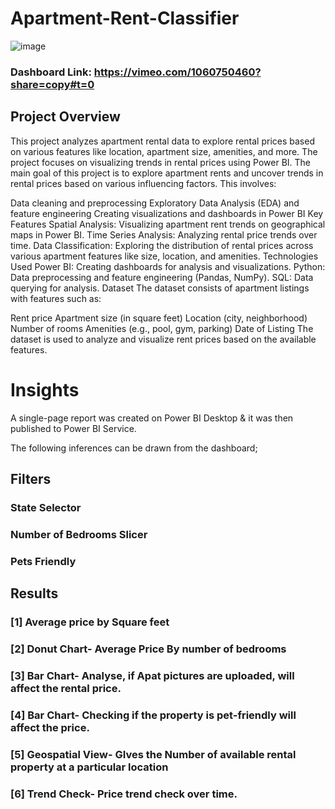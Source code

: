 # Apartment-Rent-Classifier

![image](https://github.com/user-attachments/assets/ce6a2069-9853-458a-af9b-4b9206e5c83a)


### Dashboard Link: https://vimeo.com/1060750460?share=copy#t=0

## Project Overview

This project analyzes apartment rental data to explore rental prices based on various features like location, apartment size, amenities, and more. The project focuses on visualizing trends in rental prices using Power BI.
The main goal of this project is to explore apartment rents and uncover trends in rental prices based on various influencing factors. This involves:

Data cleaning and preprocessing
Exploratory Data Analysis (EDA) and feature engineering
Creating visualizations and dashboards in Power BI
Key Features
Spatial Analysis: Visualizing apartment rent trends on geographical maps in Power BI.
Time Series Analysis: Analyzing rental price trends over time.
Data Classification: Exploring the distribution of rental prices across various apartment features like size, location, and amenities.
Technologies Used
Power BI: Creating dashboards for analysis and visualizations.
Python: Data preprocessing and feature engineering (Pandas, NumPy).
SQL: Data querying for analysis.
Dataset
The dataset consists of apartment listings with features such as:

Rent price
Apartment size (in square feet)
Location (city, neighborhood)
Number of rooms
Amenities (e.g., pool, gym, parking)
Date of Listing
The dataset is used to analyze and visualize rent prices based on the available features.



# Insights

A single-page report was created on Power BI Desktop & it was then published to Power BI Service.

The following inferences can be drawn from the dashboard;



## Filters 
### State Selector
### Number of Bedrooms Slicer
### Pets Friendly

## Results
### [1] Average price by Square feet
           
### [2] Donut Chart- Average Price By number of bedrooms

   
  ### [3] Bar Chart- Analyse, if Apat pictures are uploaded, will affect the rental price.


 ### [4] Bar Chart- Checking if the property is pet-friendly will affect the price.
 
 ### [5] Geospatial View- GIves the Number of available rental property at a particular location 

 ### [6] Trend Check- Price trend check over time.
 

 
     
 
 
 

 



